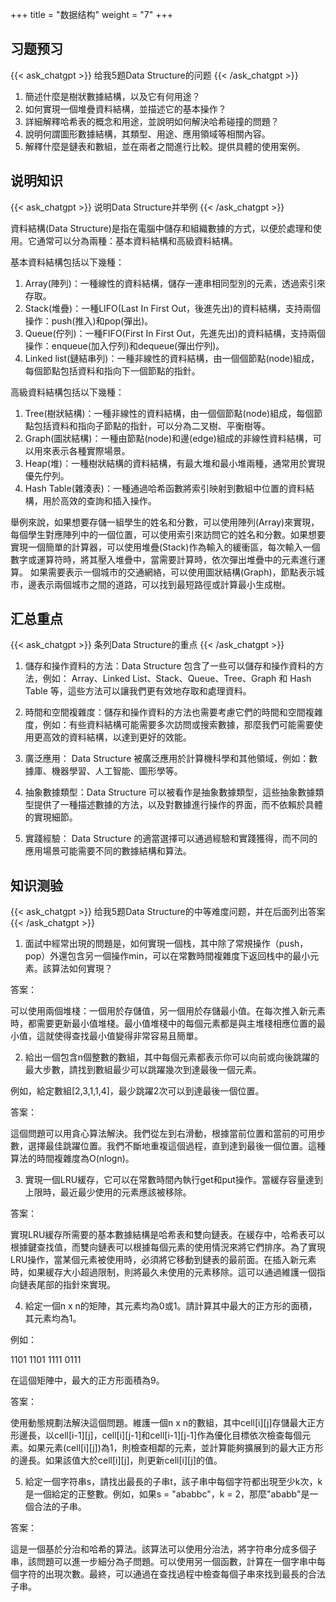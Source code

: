 +++
title = "数据结构"
weight = "7"
+++
## 习题预习
{{< ask_chatgpt >}}
给我5题Data Structure的问题
{{< /ask_chatgpt >}}



1. 簡述什麼是樹狀數據結構，以及它有何用途？
2. 如何實現一個堆疊資料結構，並描述它的基本操作？
3. 詳細解釋哈希表的概念和用途，並說明如何解決哈希碰撞的問題？
4. 說明何謂圖形數據結構，其類型、用途、應用領域等相關內容。
5. 解釋什麼是鏈表和數組，並在兩者之間進行比較。提供具體的使用案例。   

## 说明知识
{{< ask_chatgpt >}}
说明Data Structure并举例
{{< /ask_chatgpt >}}



資料結構(Data Structure)是指在電腦中儲存和組織數據的方式，以便於處理和使用。它通常可以分為兩種：基本資料結構和高級資料結構。

基本資料結構包括以下幾種：

1. Array(陣列)：一種線性的資料結構，儲存一連串相同型別的元素，透過索引來存取。
2. Stack(堆疊)：一種LIFO(Last In First Out，後進先出)的資料結構，支持兩個操作：push(推入)和pop(彈出)。
3. Queue(佇列)：一種FIFO(First In First Out，先進先出)的資料結構，支持兩個操作：enqueue(加入佇列)和dequeue(彈出佇列)。
4. Linked list(鏈結串列)：一種非線性的資料結構，由一個個節點(node)組成，每個節點包括資料和指向下一個節點的指針。

高級資料結構包括以下幾種：

1. Tree(樹狀結構)：一種非線性的資料結構，由一個個節點(node)組成，每個節點包括資料和指向子節點的指針，可以分為二叉樹、平衡樹等。
2. Graph(圖狀結構)：一種由節點(node)和邊(edge)組成的非線性資料結構，可以用來表示各種實際場景。
3. Heap(堆)：一種樹狀結構的資料結構，有最大堆和最小堆兩種，通常用於實現優先佇列。
4. Hash Table(雜湊表)：一種通過哈希函數將索引映射到數組中位置的資料結構，用於高效的查詢和插入操作。 

舉例來說，如果想要存儲一組學生的姓名和分數，可以使用陣列(Array)來實現，每個學生對應陣列中的一個位置，可以使用索引來訪問它的姓名和分數。如果想要實現一個簡單的計算器，可以使用堆疊(Stack)作為輸入的緩衝區，每次輸入一個數字或運算符時，將其壓入堆疊中，當需要計算時，依次彈出堆疊中的元素進行運算。 如果需要表示一個城市的交通網絡，可以使用圖狀結構(Graph)，節點表示城市，邊表示兩個城市之間的道路，可以找到最短路徑或計算最小生成樹。   

## 汇总重点
{{< ask_chatgpt >}}
条列Data Structure的重点
{{< /ask_chatgpt >}}



1. 儲存和操作資料的方法：Data Structure 包含了一些可以儲存和操作資料的方法，例如： Array、Linked List、Stack、Queue、Tree、Graph 和 Hash Table 等，這些方法可以讓我們更有效地存取和處理資料。

2. 時間和空間複雜度：儲存和操作資料的方法也需要考慮它們的時間和空間複雜度，例如：有些資料結構可能需要多次訪問或搜索數據，那麼我們可能需要使用更高效的資料結構，以達到更好的效能。

3. 廣泛應用： Data Structure 被廣泛應用於計算機科學和其他領域，例如：數據庫、機器學習、人工智能、圖形學等。

4. 抽象數據類型：Data Structure 可以被看作是抽象數據類型，這些抽象數據類型提供了一種描述數據的方法，以及對數據進行操作的界面，而不依賴於具體的實現細節。

5. 實踐經驗： Data Structure 的適當選擇可以通過經驗和實踐獲得，而不同的應用場景可能需要不同的數據結構和算法。   

## 知识测验
{{< ask_chatgpt >}}
给我5题Data Structure的中等难度问题，并在后面列出答案
{{< /ask_chatgpt >}}



1. 面試中經常出現的問題是，如何實現一個栈，其中除了常規操作（push，pop）外還包含另一個操作min，可以在常數時間複雜度下返回栈中的最小元素。該算法如何實現？

答案：

可以使用兩個堆棧：一個用於存儲值，另一個用於存儲最小值。在每次推入新元素時，都需要更新最小值堆棧。最小值堆棧中的每個元素都是與主堆棧相應位置的最小值，這就使得查找最小值變得非常容易且簡單。

2. 給出一個包含n個整數的數組，其中每個元素都表示你可以向前或向後跳躍的最大步數，請找到數組最少可以跳躍幾次到達最後一個元素。

例如，給定數組[2,3,1,1,4]，最少跳躍2次可以到達最後一個位置。

答案：

這個問題可以用貪心算法解決。我們從左到右滑動，根據當前位置和當前的可用步數，選擇最佳跳躍位置。我們不斷地重複這個過程，直到達到最後一個位置。這種算法的時間複雜度為O(nlogn)。

3. 實現一個LRU緩存，它可以在常數時間內執行get和put操作。當緩存容量達到上限時，最近最少使用的元素應該被移除。

答案：

實現LRU緩存所需要的基本數據結構是哈希表和雙向鏈表。在緩存中，哈希表可以根據鍵查找值，而雙向鏈表可以根據每個元素的使用情況來將它們排序。為了實現LRU操作，當某個元素被使用時，必須將它移動到鏈表的最前面。在插入新元素時，如果緩存大小超過限制，則將最久未使用的元素移除。這可以通過維護一個指向鏈表尾部的指針來實現。

4. 給定一個n x n的矩陣，其元素均為0或1。請計算其中最大的正方形的面積，其元素均為1。

例如：

1101
1101
1111
0111

在這個矩陣中，最大的正方形面積為9。

答案：

使用動態規劃法解決這個問題。維護一個n x n的數組，其中cell[i][j]存儲最大正方形邊長，以cell[i-1][j]，cell[i][j-1]和cell[i-1][j-1]作為優化目標依次檢查每個元素。如果元素(cell[i][j])為1，則檢查相鄰的元素，並計算能夠擴展到的最大正方形的邊長。如果該值大於cell[i][j]，則更新cell[i][j]的值。

5. 給定一個字符串s，請找出最長的子串t，該子串中每個字符都出現至少k次，k是一個給定的正整數。例如，如果s = "ababbc"，k = 2，那麼"ababb"是一個合法的子串。

答案：

這是一個基於分治和哈希的算法。該算法可以使用分治法，將字符串分成多個子串，該問題可以進一步細分為子問題。可以使用另一個函數，計算在一個字串中每個字符的出現次數。最終，可以通過在查找過程中檢查每個子串來找到最長的合法子串。   


